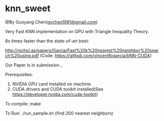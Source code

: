 # knn_sweet
@By Guoyang Chen(gychen1991@gmail.com)

Very Fast KNN implementation on GPU with Triangle Inequality Theory.

8x times faster than the state-of-art best:

http://nichol.as/papers/Garcia/Fast%20k%20nearest%20neighbor%20search%20using.pdf (Code: https://github.com/vincentfpgarcia/kNN-CUDA)

Our Paper is in submission...

Prerequisites:

1. NVIDIA GPU card installed on machine.
2. CUDA drivers and CUDA toolkit installed(See https://developer.nvidia.com/cuda-toolkit)

To compile:
	make

To Run:
	./run_sample.sh (find 200 nearest neighbors)
